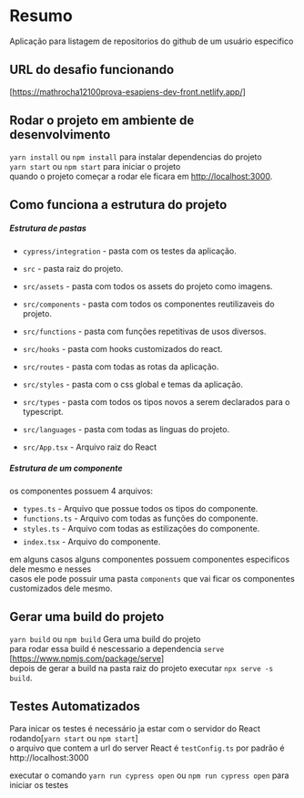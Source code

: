 # Resumo

Aplicação para listagem de repositorios do github de um usuário especifico

## URL do desafio funcionando

[https://mathrocha12100prova-esapiens-dev-front.netlify.app/]

## Rodar o projeto em ambiente de desenvolvimento

`yarn install` ou `npm install` para instalar dependencias do projeto<br/>
`yarn start` ou `npm start` para iniciar o projeto<br/>
quando o projeto começar a rodar ele ficara em [http://localhost:3000](http://localhost:3000).

## Como funciona a estrutura do projeto

##### Estrutura de pastas

- `cypress/integration` - pasta com os testes da aplicação.

- `src` - pasta raiz do projeto.
- `src/assets` - pasta com todos os assets do projeto como imagens.
- `src/components` - pasta com todos os componentes reutilizaveis do projeto.
- `src/functions` - pasta com funções repetitivas de usos diversos.
- `src/hooks` - pasta com hooks customizados do react.
- `src/routes` - pasta com todas as rotas da aplicação.
- `src/styles` - pasta com o css global e temas da aplicação.
- `src/types` - pasta com todos os tipos novos a serem declarados para o typescript.
- `src/languages` - pasta com todas as linguas do projeto.
- `src/App.tsx` - Arquivo raiz do React

##### Estrutura de um componente

os componentes possuem 4 arquivos:

- `types.ts` - Arquivo que possue todos os tipos do componente.
- `functions.ts` - Arquivo com todas as funções do componente.
- `styles.ts` - Arquivo com todas as estilizações do componente.
- `index.tsx` - Arquivo do componente.

em alguns casos alguns componentes possuem componentes especificos dele mesmo e nesses<br/>
casos ele pode possuir uma pasta `components` que vai ficar os componentes customizados dele mesmo.

## Gerar uma build do projeto

`yarn build` ou `npm build` Gera uma build do projeto<br/>
para rodar essa build é nescessario a dependencia `serve` [https://www.npmjs.com/package/serve]<br/>
depois de gerar a build na pasta raiz do projeto executar `npx serve -s build`.

## Testes Automatizados

Para inicar os testes é necessário ja estar com o servidor do React rodando[`yarn start` ou `npm start`]<br/>
o arquivo que contem a url do server React é `testConfig.ts` por padrão é http://localhost:3000<br/>

executar o comando `yarn run cypress open` ou `npm run cypress open` para iniciar os testes 
